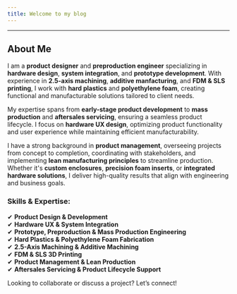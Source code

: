 ```yaml
---
title: Welcome to my blog
---
```

---

## About Me  

I am a **product designer** and **preproduction engineer** specializing in **hardware design**, **system integration**, and **prototype development**. With experience in **2.5-axis machining**, **additive manfacturing**, and **FDM & SLS printing**, I work with **hard plastics** and **polyethylene foam**, creating functional and manufacturable solutions tailored to client needs.  

My expertise spans from **early-stage product development** to **mass production** and **aftersales servicing**, ensuring a seamless product lifecycle. I focus on **hardware UX design**, optimizing product functionality and user experience while maintaining efficient manufacturability.  

I have a strong background in **product management**, overseeing projects from concept to completion, coordinating with stakeholders, and implementing **lean manufacturing principles** to streamline production. Whether it's **custom enclosures**, **precision foam inserts**, or **integrated hardware solutions**, I deliver high-quality results that align with engineering and business goals.  

### Skills & Expertise:  
✔ **Product Design & Development**  
✔ **Hardware UX & System Integration**  
✔ **Prototype, Preproduction & Mass Production Engineering**  
✔ **Hard Plastics & Polyethylene Foam Fabrication**  
✔ **2.5-Axis Machining & Additive Machining**  
✔ **FDM & SLS 3D Printing**  
✔ **Product Management & Lean Production**  
✔ **Aftersales Servicing & Product Lifecycle Support**  

Looking to collaborate or discuss a project? Let’s connect!
